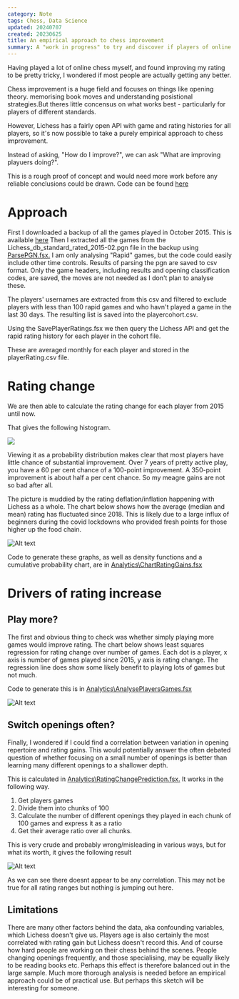 ```yaml
---
category: Note
tags: Chess, Data Science
updated: 20240707
created: 20230625
title: An empirical approach to chess improvement
summary: A "work in progress" to try and discover if players of online chess improve, and what the improvers are doing. 
---
```


Having played a lot of online chess myself, and found improving my rating to be pretty tricky, I wondered if most people are actually getting any better. 

Chess improvement is a huge field and focuses on things like opening theory. memorising book moves and understanding posistional strategies.But theres little concensus on what works best - particularly for players of different standards. 

However, Lichess has a fairly open API with game and rating histories for all players, so it's now possible to take a purely empirical approach to chess improvement. 

Instead of asking, "How do I improve?", we can ask "What are improving playuers doing?".

This is a rough proof of concept and would need more work before any reliable conclusions could be drawn. Code can be found [here](https://github.com/HarryMcCarney/ChessAnalytics)

# Approach 
First I downloaded a backup of all the games played in October 2015. This is available [here](https://database.lichess.org/)
Then I extracted all the games from the Lichess_db_standard_rated_2015-02.pgn file in the backup using [ParsePGN.fsx.](https://github.com/HarryMcCarney/ChessAnalytics/blob/master/ImportGames/ParsePGN.fs) I am only analysing "Rapid" games, but the code could easily include other time controls. Results of parsing the pgn are saved to csv format. Only the game headers, including results and opening classification codes, are saved, the moves are not needed as I don't plan to analyse these. 

The players' usernames are extracted from this csv and filtered to exclude players with less than 100 rapid games and who havn't played a game in the last 30 days. The resulting list is saved into the playercohort.csv.

Using the SavePlayerRatings.fsx we then query the Lichess API and get the rapid rating history for each player in the cohort file. 

These are averaged monthly for each player and stored in the playerRating.csv file.

# Rating change
We are then able to calculate the rating change for each player from 2015 until now. 

That gives the following histogram.

![](chess.png)

Viewing it as a probability distribution makes clear that most players have little chance of substantial improvement. Over 7 years of pretty active play, you have a 60 per cent chance of a 100-point improvement. A 350-point improvement is about half a per cent chance. So my meagre gains are not so bad after all. 

The picture is muddied by the rating deflation/inflation happening with Lichess as a whole. The chart below shows how the average (median and mean) rating has fluctuated since 2018. This is likely due to a large influx of beginners during the covid lockdowns who provided fresh points for those higher up the food chain. 

![Alt text](chess1.png)

Code to generate these graphs, as well as density functions and a cumulative probability chart, are in [Analytics\ChartRatingGains.fsx](https://github.com/HarryMcCarney/ChessAnalytics/blob/master/Analytics/ChartRatingGains.fsx)

# Drivers of rating increase

## Play more?
The first and obvious thing to check was whether simply playing more games would improve rating.
The chart below shows least squares regression for rating change over number of games.
Each dot is a player, x axis is number of games played since 2015, y axis is rating change.
The regression line does show some likely benefit to playing lots of games but not much.

Code to generate this is in [Analytics\AnalysePlayersGames.fsx](https://github.com/HarryMcCarney/ChessAnalytics/blob/master/Analytics/AnalysePlayersGames.fsx)

![Alt text](chess2.png)

## Switch openings often?
Finally, I wondered if I could find a correlation between variation in opening repertoire and rating gains. This would potentially answer the often debated question of whether focusing on a small number of openings is better than learning many different openings to a shallower depth. 

This is calculated in [Analytics\RatingChangePrediction.fsx.](https://github.com/HarryMcCarney/ChessAnalytics/blob/master/Analytics/RatingChangePrediction.fsx) It works in the following way. 
1. Get players games
2. Divide them into chunks of 100 
3. Calculate the number of different openings they played in each chunk of 100 games and express it as a ratio
4. Get their average ratio over all chunks. 

This is very crude and probably wrong/misleading in various ways, but for what its worth, it gives the following result

![Alt text](chess3.png)

As we can see there doesnt appear to be any correlation. This may not be true for all rating ranges but nothing is jumping out here.

## Limitations
There are many other factors behind the data, aka confounding variables, which Lichess doesn't give us. Players age is also certainly the most correlated with rating gain but Lichess doesn't record this. 
And of course how hard people are working on their chess behind the scenes. People changing openings frequently, and those specialising, may be equally likely to be reading books etc. Perhaps this effect is therefore balanced out in the large sample. Much more thorough analysis is needed before an empirical approach could be of practical use. But perhaps this sketch will be interesting for someone.
